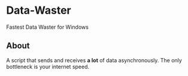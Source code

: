 # Data-Waster
Fastest Data Waster for Windows
## About
A script that sends and receives **a lot** of data asynchronously. The only bottleneck is your internet speed.
